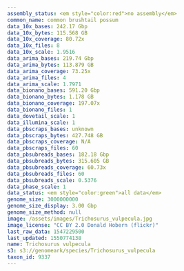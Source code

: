 ```yaml
---
assembly_status: <em style="color:red">no assembly</em>
common_name: common brushtail possum
data_10x_bases: 242.17 Gbp
data_10x_bytes: 115.568 GB
data_10x_coverage: 80.72x
data_10x_files: 8
data_10x_scale: 1.9516
data_arima_bases: 219.74 Gbp
data_arima_bytes: 113.879 GB
data_arima_coverage: 73.25x
data_arima_files: 4
data_arima_scale: 1.7971
data_bionano_bases: 591.20 Gbp
data_bionano_bytes: 1.178 GB
data_bionano_coverage: 197.07x
data_bionano_files: 1
data_dovetail_scale: 1
data_illumina_scale: 1
data_pbscraps_bases: unknown
data_pbscraps_bytes: 427.748 GB
data_pbscraps_coverage: N/A
data_pbscraps_files: 60
data_pbsubreads_bases: 182.18 Gbp
data_pbsubreads_bytes: 315.605 GB
data_pbsubreads_coverage: 60.73x
data_pbsubreads_files: 60
data_pbsubreads_scale: 0.5376
data_phase_scale: 1
data_status: <em style="color:green">all data</em>
genome_size: 3000000000
genome_size_display: 3.00 Gbp
genome_size_method: null
image: /assets/images/Trichosurus_vulpecula.jpg
image_license: "CC BY 2.0 Donald Hobern (flickr)"
last_raw_data: 1547229500
last_updated: 1550774138
name: Trichosurus vulpecula
s3: s3://genomeark/species/Trichosurus_vulpecula
taxon_id: 9337
---
```

